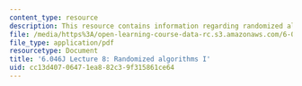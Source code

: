 ```yaml
---
content_type: resource
description: This resource contains information regarding randomized algorithms I.
file: /media/https%3A/open-learning-course-data-rc.s3.amazonaws.com/6-046j-design-and-analysis-of-algorithms-spring-2012/cc13d40706471ea882c39f315861ce64_MIT6_046JS12_lec08.pdf
file_type: application/pdf
resourcetype: Document
title: '6.046J Lecture 8: Randomized algorithms I'
uid: cc13d407-0647-1ea8-82c3-9f315861ce64
---
```

